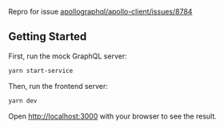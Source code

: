 Repro for issue [apollographql/apollo-client/issues/8784](
https://github.com/apollographql/apollo-client/issues/8784)

## Getting Started

First, run the mock GraphQL server:

```bash
yarn start-service
```

Then, run the frontend server:

```bash
yarn dev
```

Open [http://localhost:3000](http://localhost:3000) with your browser to see the result.

